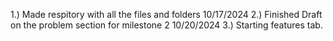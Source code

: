 1.) Made respitory with all the files and folders 10/17/2024
2.) Finished Draft on the problem section for milestone 2 10/20/2024
3.) Starting features tab. 